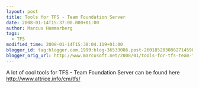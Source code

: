 ```yaml
---
layout: post
title: Tools for TFS - Team Foundation Server
date: 2008-01-14T15:37:00.000+01:00
author: Marcus Hammarberg
tags:
  - TFS
modified_time: 2008-01-14T15:38:04.119+01:00
blogger_id: tag:blogger.com,1999:blog-36533086.post-2601852030862714590
blogger_orig_url: http://www.marcusoft.net/2008/01/tools-for-tfs-team-foundation-server.html
---
```


A lot of cool tools for TFS - Team Foundation Server can be found
here
<http://www.attrice.info/cm/tfs/>
